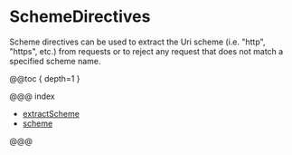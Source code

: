 # SchemeDirectives

Scheme directives can be used to extract the Uri scheme (i.e. "http", "https", etc.)
from requests or to reject any request that does not match a specified scheme name.

@@toc { depth=1 }

@@@ index

* [extractScheme](extractScheme.md)
* [scheme](scheme.md)

@@@